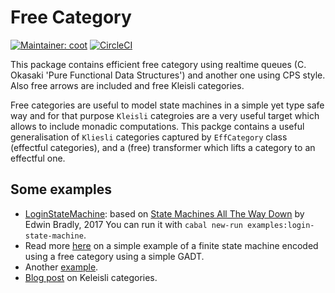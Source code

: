 # Free Category
[![Maintainer: coot](https://img.shields.io/badge/maintainer-coot-lightgrey.svg)](http://github.com/coot)
[![CircleCI](https://circleci.com/gh/coot/free-category/tree/master.svg?style=svg)](https://circleci.com/gh/coot/free-category/tree/master)

This package contains efficient free category using realtime
queues (C. Okasaki 'Pure Functional Data Structures') and another one using CPS
style.  Also free arrows are included and free Kleisli categories.

Free categories are useful to model state machines in a simple yet type safe
way and for that purpose `Kleisli` categroies are a very useful target which
allows to include monadic computations.  This packge contains a useful
generalisation of `Kliesli` categories captured by `EffCategory` class
(effectful categories), and a (free) transformer which lifts a category to
an effectful one.

## Some examples
* [LoginStateMachine](https://github.com/coot/free-category/blob/master/examples/src/LoginStateMachine.hs):
  based on [State Machines All The Way
  Down](https://www.youtube.com/watch?v=xq7ZuSRgCR4) by Edwin Bradly, 2017 You
  can run it with `cabal new-run examples:login-state-machine`.
* Read more [here](https://coot.me/posts/finite-state-machines.html) on
  a simple example of a finite state machine encoded using a free category
  using a simple GADT.
* Another
  [example](https://github.com/coot/free-algebras/blob/master/examples/src/Control/Category/Free.hs).
* [Blog post](https://coot.me/posts/kleisli-categories-and-free-monads.html) on Keleisli categories.
